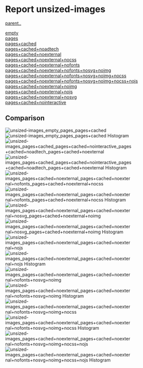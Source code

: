 # Report unsized-images

[parent..](./..)  

[empty](./empty/)  
[pages](./pages/)  
[pages+cached](./pages+cached/)  
[pages+cached+noadtech](./pages+cached+noadtech/)  
[pages+cached+noexternal](./pages+cached+noexternal/)  
[pages+cached+noexternal+nocss](./pages+cached+noexternal+nocss/)  
[pages+cached+noexternal+nofonts](./pages+cached+noexternal+nofonts/)  
[pages+cached+noexternal+nofonts+nosvg+noimg](./pages+cached+noexternal+nofonts+nosvg+noimg/)  
[pages+cached+noexternal+nofonts+nosvg+noimg+nocss](./pages+cached+noexternal+nofonts+nosvg+noimg+nocss/)  
[pages+cached+noexternal+nofonts+nosvg+noimg+nocss+nojs](./pages+cached+noexternal+nofonts+nosvg+noimg+nocss+nojs/)  
[pages+cached+noexternal+noimg](./pages+cached+noexternal+noimg/)  
[pages+cached+noexternal+nojs](./pages+cached+noexternal+nojs/)  
[pages+cached+noexternal+nosvg](./pages+cached+noexternal+nosvg/)  
[pages+cached+nointeractive](./pages+cached+nointeractive/)  

## Comparison

![unsized-images_empty_pages_pages+cached](./unsized-images_empty_pages_pages+cached.png)  
![unsized-images_empty_pages_pages+cached Histogram](./unsized-images_empty_pages_pages+cached+hist.png)  
![unsized-images_pages+cached_pages+cached+nointeractive_pages+cached+noadtech_pages+cached+noexternal](./unsized-images_pages+cached_pages+cached+nointeractive_pages+cached+noadtech_pages+cached+noexternal.png)  
![unsized-images_pages+cached_pages+cached+nointeractive_pages+cached+noadtech_pages+cached+noexternal Histogram](./unsized-images_pages+cached_pages+cached+nointeractive_pages+cached+noadtech_pages+cached+noexternal+hist.png)  
![unsized-images_pages+cached+noexternal_pages+cached+noexternal+nofonts_pages+cached+noexternal+nocss](./unsized-images_pages+cached+noexternal_pages+cached+noexternal+nofonts_pages+cached+noexternal+nocss.png)  
![unsized-images_pages+cached+noexternal_pages+cached+noexternal+nofonts_pages+cached+noexternal+nocss Histogram](./unsized-images_pages+cached+noexternal_pages+cached+noexternal+nofonts_pages+cached+noexternal+nocss+hist.png)  
![unsized-images_pages+cached+noexternal_pages+cached+noexternal+nosvg_pages+cached+noexternal+noimg](./unsized-images_pages+cached+noexternal_pages+cached+noexternal+nosvg_pages+cached+noexternal+noimg.png)  
![unsized-images_pages+cached+noexternal_pages+cached+noexternal+nosvg_pages+cached+noexternal+noimg Histogram](./unsized-images_pages+cached+noexternal_pages+cached+noexternal+nosvg_pages+cached+noexternal+noimg+hist.png)  
![unsized-images_pages+cached+noexternal_pages+cached+noexternal+nojs](./unsized-images_pages+cached+noexternal_pages+cached+noexternal+nojs.png)  
![unsized-images_pages+cached+noexternal_pages+cached+noexternal+nojs Histogram](./unsized-images_pages+cached+noexternal_pages+cached+noexternal+nojs+hist.png)  
![unsized-images_pages+cached+noexternal_pages+cached+noexternal+nofonts+nosvg+noimg](./unsized-images_pages+cached+noexternal_pages+cached+noexternal+nofonts+nosvg+noimg.png)  
![unsized-images_pages+cached+noexternal_pages+cached+noexternal+nofonts+nosvg+noimg Histogram](./unsized-images_pages+cached+noexternal_pages+cached+noexternal+nofonts+nosvg+noimg+hist.png)  
![unsized-images_pages+cached+noexternal_pages+cached+noexternal+nofonts+nosvg+noimg+nocss](./unsized-images_pages+cached+noexternal_pages+cached+noexternal+nofonts+nosvg+noimg+nocss.png)  
![unsized-images_pages+cached+noexternal_pages+cached+noexternal+nofonts+nosvg+noimg+nocss Histogram](./unsized-images_pages+cached+noexternal_pages+cached+noexternal+nofonts+nosvg+noimg+nocss+hist.png)  
![unsized-images_pages+cached+noexternal_pages+cached+noexternal+nofonts+nosvg+noimg+nocss+nojs](./unsized-images_pages+cached+noexternal_pages+cached+noexternal+nofonts+nosvg+noimg+nocss+nojs.png)  
![unsized-images_pages+cached+noexternal_pages+cached+noexternal+nofonts+nosvg+noimg+nocss+nojs Histogram](./unsized-images_pages+cached+noexternal_pages+cached+noexternal+nofonts+nosvg+noimg+nocss+nojs+hist.png)  

<style>
  img {
    max-width: 80%;
  }
</style>
      

